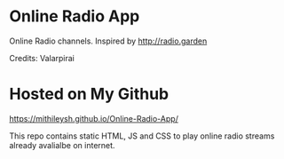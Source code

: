# Online Radio App
Online Radio channels. Inspired by http://radio.garden

Credits: Valarpirai

# Hosted on My Github
https://mithileysh.github.io/Online-Radio-App/

This repo contains static HTML, JS and CSS to play online radio streams already avalialbe on internet.

